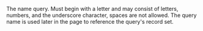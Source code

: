 The name query. Must begin with a letter and may consist of letters, numbers, and the underscore
character, spaces are not allowed. The query name is used later in the page to reference the query's
record set.